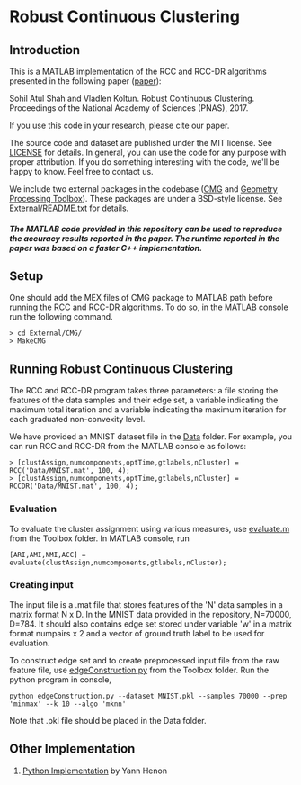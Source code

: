 # Robust Continuous Clustering #

## Introduction ##

This is a MATLAB implementation of the RCC and RCC-DR algorithms presented in the following paper ([paper](http://www.pnas.org/content/early/2017/08/28/1700770114.abstract)):

Sohil Atul Shah and Vladlen Koltun. Robust Continuous Clustering. Proceedings of the National Academy of Sciences (PNAS), 2017.

If you use this code in your research, please cite our paper.

The source code and dataset are published under the MIT license. See [LICENSE](LICENSE) for details. In general, you can use the code for any purpose with proper attribution. If you do something interesting with the code, we'll be happy to know. Feel free to contact us.

We include two external packages in the codebase ([CMG](http://www.cs.cmu.edu/~jkoutis/cmg.html) and [Geometry Processing Toolbox](https://github.com/alecjacobson/gptoolbox)). These packages are under a BSD-style license. See [External/README.txt](source/External/README.txt) for details.

##### The MATLAB code provided in this repository can be used to reproduce the accuracy results reported in the paper. The runtime reported in the paper was based on a faster C++ implementation. #####

## Setup ##

One should add the MEX files of CMG package to MATLAB path before running the RCC and RCC-DR algorithms. To do so, in the MATLAB console run the following command.

```
> cd External/CMG/
> MakeCMG
```

## Running Robust Continuous Clustering ##

The RCC and RCC-DR program takes three parameters: a file storing the features of the data samples and their edge set, a variable indicating the maximum total iteration and a variable indicating the maximum iteration for each graduated non-convexity level.

We have provided an MNIST dataset file in the [Data](Data) folder. For example, you can run RCC and RCC-DR from the MATLAB console as follows:

```
> [clustAssign,numcomponents,optTime,gtlabels,nCluster] = RCC('Data/MNIST.mat', 100, 4);
> [clustAssign,numcomponents,optTime,gtlabels,nCluster] = RCCDR('Data/MNIST.mat', 100, 4);
```

### Evaluation ###
To evaluate the cluster assignment using various measures, use [evaluate.m](Toolbox/evaluate.m) from the Toolbox folder. In MATLAB console, run
```
[ARI,AMI,NMI,ACC] = evaluate(clustAssign,numcomponents,gtlabels,nCluster);
```

### Creating input ###

The input file is a .mat file that stores features of the 'N' data samples in a matrix format N x D. In the MNIST data provided in the repository, N=70000, D=784. It should also contains edge set stored under variable 'w' in a matrix format numpairs x 2 and a vector of ground truth label to be used for evaluation. 

To construct edge set and to create preprocessed input file from the raw feature file, use [edgeConstruction.py](Toolbox/edgeConstruction.py) from the Toolbox folder. Run the python program in console,
```
python edgeConstruction.py --dataset MNIST.pkl --samples 70000 --prep 'minmax' --k 10 --algo 'mknn'
```
Note that .pkl file should be placed in the Data folder.


## Other Implementation ##
1. [Python Implementation](https://github.com/yhenon/pyrcc) by Yann Henon